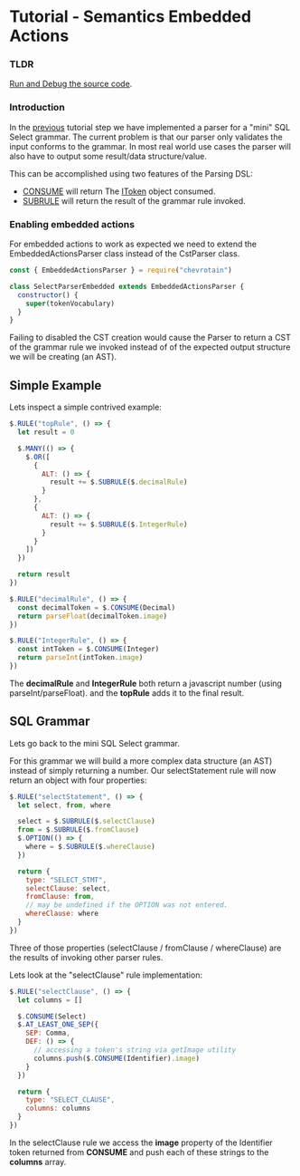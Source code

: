 # Tutorial - Semantics Embedded Actions

### TLDR

[Run and Debug the source code](https://github.com/SAP/chevrotain/tree/master/examples/tutorial/step3_actions/step3b_actions_embedded.js).

### Introduction

In the [previous](./step2_parsing.md) tutorial step
we have implemented a parser for a "mini" SQL Select grammar. The current problem is that our parser only
validates the input conforms to the grammar. In most real world use cases the parser will also have to output some
result/data structure/value.

This can be accomplished using two features of the Parsing DSL:

- [CONSUME](https://sap.github.io/chevrotain/documentation/7_0_2/classes/embeddedactionsparser.html#consume) will return
  The [IToken](https://sap.github.io/chevrotain/documentation/7_0_2/interfaces/itoken.html) object consumed.
- [SUBRULE](https://sap.github.io/chevrotain/documentation/7_0_2/classes/embeddedactionsparser.html#subrule) will return
  the result of the grammar rule invoked.

### Enabling embedded actions

For embedded actions to work as expected we need to extend the EmbeddedActionsParser class instead of the CstParser class.

```javascript
const { EmbeddedActionsParser } = require("chevrotain")

class SelectParserEmbedded extends EmbeddedActionsParser {
  constructor() {
    super(tokenVocabulary)
  }
}
```

Failing to disabled the CST creation would cause the Parser to return a CST of the grammar rule
we invoked instead of of the expected output structure we will be creating (an AST).

## Simple Example

Lets inspect a simple contrived example:

```javascript
$.RULE("topRule", () => {
  let result = 0

  $.MANY(() => {
    $.OR([
      {
        ALT: () => {
          result += $.SUBRULE($.decimalRule)
        }
      },
      {
        ALT: () => {
          result += $.SUBRULE($.IntegerRule)
        }
      }
    ])
  })

  return result
})

$.RULE("decimalRule", () => {
  const decimalToken = $.CONSUME(Decimal)
  return parseFloat(decimalToken.image)
})

$.RULE("IntegerRule", () => {
  const intToken = $.CONSUME(Integer)
  return parseInt(intToken.image)
})
```

The **decimalRule** and **IntegerRule** both return a javascript number (using parseInt/parseFloat).
and the **topRule** adds it to the final result.

## SQL Grammar

Lets go back to the mini SQL Select grammar.

For this grammar we will build a more complex data structure (an AST) instead of simply returning a number.
Our selectStatement rule will now return an object with four properties:

```javascript
$.RULE("selectStatement", () => {
  let select, from, where

  select = $.SUBRULE($.selectClause)
  from = $.SUBRULE($.fromClause)
  $.OPTION(() => {
    where = $.SUBRULE($.whereClause)
  })

  return {
    type: "SELECT_STMT",
    selectClause: select,
    fromClause: from,
    // may be undefined if the OPTION was not entered.
    whereClause: where
  }
})
```

Three of those properties (selectClause / fromClause / whereClause) are the results of invoking
other parser rules.

Lets look at the "selectClause" rule implementation:

```javascript
$.RULE("selectClause", () => {
  let columns = []

  $.CONSUME(Select)
  $.AT_LEAST_ONE_SEP({
    SEP: Comma,
    DEF: () => {
      // accessing a token's string via getImage utility
      columns.push($.CONSUME(Identifier).image)
    }
  })

  return {
    type: "SELECT_CLAUSE",
    columns: columns
  }
})
```

In the selectClause rule we access the **image** property of the Identifier token returned from **CONSUME**
and push each of these strings to the **columns** array.
